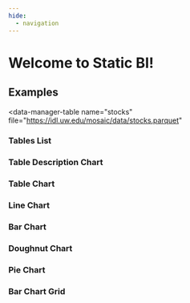 ```yaml
---
hide:
  - navigation
---
```


# Welcome to Static BI!

## Examples


<div>
<data-manager>

  <data-manager-table
    name="stocks"
    file="https://idl.uw.edu/mosaic/data/stocks.parquet"
  ></data-manager-table>

</data-manager>
</div>


### Tables List
<div>
<tables-list-chart></tables-list-chart>
</div>


### Table Description Chart
<div>
<table-description-chart table="stocks"></table-description-chart>
</div>


### Table Chart
<div>
<table-chart
  table="stocks"
  limit="10"
  dimensions="date, symbol"
  measures="sum(volume), sum(close)"
  order_by="date desc"
>
</table-chart>
</div>


### Line Chart
<div>
<line-chart
  table="stocks"
  dimension="strftime(Date, '%Y-%m')"
  measure="sum(Close)"
  limit="500"
  order_by="strftime(Date, '%Y-%m')"
>
</line-chart>
</div>


### Bar Chart
<div>
<bar-chart
  table="stocks"
  dimension="Symbol"
  measure="max(Close)"
  limit="10"
  order_by="max(Close) desc"
>
</bar-chart>
</div>


### Doughnut Chart
<div>
<doughnut-chart
  table="stocks"
  dimension="Symbol"
  measure="max(Close)"
  limit="10"
  order_by="max(Close) desc"
>
</doughnut-chart>
</div>


### Pie Chart
<div>
<pie-chart
  table="stocks"
  dimension="Symbol"
  measure="max(Close)"
  limit="10"
  order_by="max(Close) desc"
>
</pie-chart>
</div>


### Bar Chart Grid
<div>
<bar-chart-grid
  table="stocks"
  measure="max(Close)"
  limit="10"
  order_by="max(Close) desc"
>
</bar-chart-grid>
</div>




<script type="module" src="dist/data_manager.js"></script>
<script type="module" src="dist/charts.js"></script>